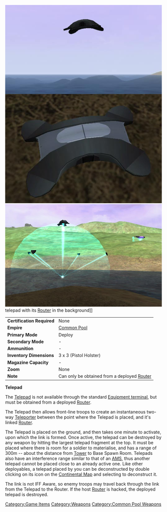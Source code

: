 ![](/images/Telepad.jpg "fig:Telepad.jpg")
![](/images/Telepad_deployed.jpg "fig:Telepad_deployed.jpg") telepad with its
[Router](/Router "wikilink") in the background\]\]

|                            |                                                                   |
| -------------------------- | ----------------------------------------------------------------- |
| **Certification Required** | None                                                              |
| **Empire**                 | [Common Pool](/Common_Pool "wikilink")                            |
| **Primary Mode**           | Deploy                                                            |
| **Secondary Mode**         | \-                                                                |
| **Ammunition**             | \-                                                                |
| **Inventory Dimensions**   | 3 x 3 (Pistol Holster)                                            |
| **Magazine Capacity**      | \-                                                                |
| **Zoom**                   | None                                                              |
| **Note**                   | Can only be obtained from a deployed [Router](/Router "wikilink") |

**Telepad**

The [Telepad](/Telepad "wikilink") is not available through the standard
[Equipment terminal](/Equipment_terminal "wikilink"), but must be
obtained from a deployed [Router](/Router "wikilink").

The Telepad then allows front-line troops to create an instantaneous
two-way [Teleporter](/Teleporter "wikilink") between the point where the
Telepad is placed, and it's linked [Router](/Router "wikilink").

The Telepad is placed on the ground, and then takes one minute to
activate, upon which the link is formed. Once active, the telepad can be
destroyed by any weapon by hitting the largest telepad fragment at the
top. It must be placed where there is room for a soldier to materialise,
and has a range of 300m -- about the distance from
[Tower](/Tower "wikilink") to Base Spawn Room. Telepads also have an
interference range similar to that of an [AMS](/AMS "wikilink"), thus
another telepad cannot be placed close to an already active one. Like
other deployables, a telepad placed by you can be deconstructed by
double clicking on its icon on the [Continental
Map](/Continental_Map "wikilink") and selecting to deconstruct it.

The link is not IFF Aware, so enemy troops may travel back through the
link from the Telepad to the Router. If the host
[Router](/Router "wikilink") is hacked, the deployed telepad is
destroyed.

[Category:Game Items](/Category:Game_Items "wikilink")
[Category:Weapons](/Category:Weapons "wikilink") [Category:Common Pool
Weapons](/Category:Common_Pool_Weapons "wikilink")
